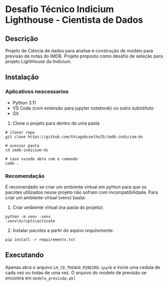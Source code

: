 # Desafio Técnico Indicium Lighthouse - Cientista de Dados

## Descrição
Projeto de Ciência de dados para analise e construção de modelo para previsão de notas do IMDB. Projeto proposto como desafio de seleção para projeto LightHouse da Indicium.


## Instalação
### Aplicativos nescessarios
* Python 3.11
* VS Code (com extensão para jupyter notebook) ou outro subistituto
* Git

1. Clone o projeto para dentro de uma pasta
```
# clonar repo
git clone https://github.com/thiagobcoelho25/imdb-indicium-ds

# acessar pasta
cd imdb-indicium-ds

# caso vscode abra com o comando
code .
```

### Recomendação
É recomendado se criar um ambiente virtual em pyhton para que os pacotes utilizados nesse projeto não sofram com incompatibilidade. Para criar um ambiente virtual (venv) basta:

1. Criar ambiente virtual (na  pasta do projeto):
```
python -m venv .venv
.venv\Scripts\activate
```

2. Instalar pacotes a partir do aquivo *requirements*:
```
pip install -r requirements.txt
```

## Executando
Apenas abra o arquivo `LH_CD_THIAGO_RIBEIRO.ipynb` e inicie uma cedula de cada vez ou todas de uma vez. O arquivo do modelo de previsão se encontra em `modelo_previsão.pkl`
